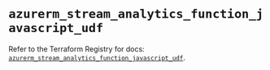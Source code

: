 # `azurerm_stream_analytics_function_javascript_udf`

Refer to the Terraform Registry for docs: [`azurerm_stream_analytics_function_javascript_udf`](https://registry.terraform.io/providers/hashicorp/azurerm/4.50.0/docs/resources/stream_analytics_function_javascript_udf).
